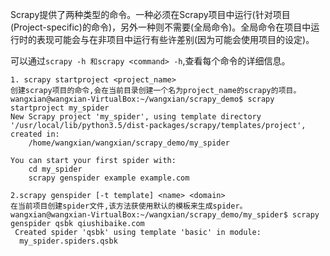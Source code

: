 Scrapy提供了两种类型的命令。一种必须在Scrapy项目中运行(针对项目(Project-specific)的命令)，另外一种则不需要(全局命令)。全局命令在项目中运行时的表现可能会与在非项目中运行有些许差别(因为可能会使用项目的设定)。

可以通过`scrapy -h 和scrapy <command> -h`,查看每个命令的详细信息。
```
1. scrapy startproject <project_name>
创建scrapy项目的命令,会在当前目录创建一个名为project_name的scrapy的项目。
wangxian@wangxian-VirtualBox:~/wangxian/scrapy_demo$ scrapy startproject my_spider
New Scrapy project 'my_spider', using template directory '/usr/local/lib/python3.5/dist-packages/scrapy/templates/project', created in:
    /home/wangxian/wangxian/scrapy_demo/my_spider

You can start your first spider with:
    cd my_spider
    scrapy genspider example example.com

2.scrapy genspider [-t template] <name> <domain>
在当前项目创建spider文件,该方法获使用默认的模板来生成spider。
wangxian@wangxian-VirtualBox:~/wangxian/scrapy_demo/my_spider$ scrapy genspider qsbk qiushibaike.com
 Created spider 'qsbk' using template 'basic' in module:
  my_spider.spiders.qsbk


```